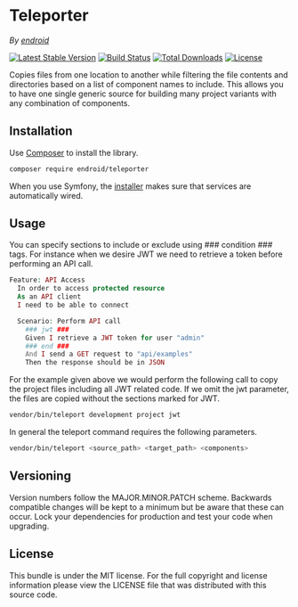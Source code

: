 # Teleporter

*By [endroid](https://endroid.nl/)*

[![Latest Stable Version](http://img.shields.io/packagist/v/endroid/teleporter.svg)](https://packagist.org/packages/endroid/teleporter)
[![Build Status](http://img.shields.io/travis/endroid/teleporter.svg)](http://travis-ci.org/endroid/teleporter)
[![Total Downloads](http://img.shields.io/packagist/dt/endroid/teleporter.svg)](https://packagist.org/packages/endroid/teleporter)
[![License](http://img.shields.io/packagist/l/endroid/teleporter.svg)](https://packagist.org/packages/endroid/teleporter)

Copies files from one location to another while filtering the file contents
and directories based on a list of component names to include. This allows you
to have one single generic source for building many project variants with any
combination of components.

## Installation

Use [Composer](https://getcomposer.org/) to install the library.

``` bash
composer require endroid/teleporter
```

When you use Symfony, the [installer](https://github.com/endroid/installer)
makes sure that services are automatically wired.

## Usage

You can specify sections to include or exclude using ### condition ### tags. For
instance when we desire JWT we need to retrieve a token before performing an API call.

``` php
Feature: API Access
  In order to access protected resource
  As an API client
  I need to be able to connect

  Scenario: Perform API call
    ### jwt ###
    Given I retrieve a JWT token for user "admin"
    ### end ###
    And I send a GET request to "api/examples"
    Then the response should be in JSON
```

For the example given above we would perform the following call to copy the
project files including all JWT related code. If we omit the jwt parameter, the
files are copied without the sections marked for JWT.

``` bash
vendor/bin/teleport development project jwt
```

In general the teleport command requires the following parameters.

``` bash
vendor/bin/teleport <source_path> <target_path> <components>
```

## Versioning

Version numbers follow the MAJOR.MINOR.PATCH scheme. Backwards compatible
changes will be kept to a minimum but be aware that these can occur. Lock
your dependencies for production and test your code when upgrading.

## License

This bundle is under the MIT license. For the full copyright and license
information please view the LICENSE file that was distributed with this source code.
